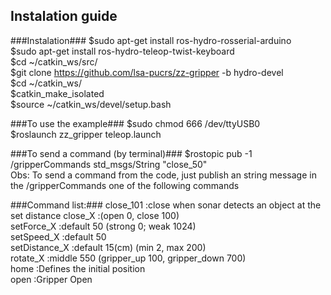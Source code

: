 ## Instalation guide ##

###Instalation###
  $sudo apt-get install ros-hydro-rosserial-arduino  
  $sudo apt-get install ros-hydro-teleop-twist-keyboard  
  $cd ~/catkin_ws/src/  
  $git clone https://github.com/lsa-pucrs/zz-gripper -b hydro-devel  
  $cd ~/catkin_ws/  
  $catkin_make_isolated  
  $source ~/catkin_ws/devel/setup.bash  

###To use the example###
  $sudo chmod 666 /dev/ttyUSB0  
  $roslaunch zz_gripper teleop.launch 

###To send a command (by terminal)###
  $rostopic pub -1 /gripperCommands std_msgs/String "close_50"  
  Obs: To send a command from the code, just publish an string message in the /gripperCommands one of the following commands  

###Command list:###
  close_101     :close when sonar detects an object at the set distance 
  close_X       :(open 0, close 100)  
  setForce_X    :default 50 (strong 0; weak 1024)  
  setSpeed_X    :default 50   
  setDistance_X :default 15(cm) (min 2, max 200)  
  rotate_X      :middle 550 (gripper_up 100, gripper_down 700)  
  home          :Defines the initial position  
  open          :Gripper Open  


